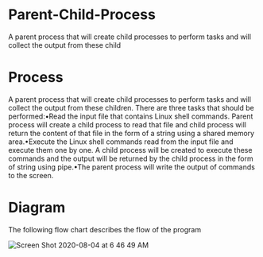 # Parent-Child-Process
 A parent process that will create child processes to perform tasks and will collect the output from these child

# Process
A parent process that will create child processes to perform tasks and will collect the output from these children. There are three tasks that should be performed:•Read the input file that contains Linux shell commands. Parent process will create a child process to read that file and child process will return the content of that file in the form of a string using a shared memory area.•Execute the Linux shell commands read from the input file and execute them one by one. A child process will be created to execute these commands and the output will be returned by the child process in the form of string using pipe.•The parent process will write the output of commands to the screen.


# Diagram
The following flow chart describes the flow of the program


![Screen Shot 2020-08-04 at 6 46 49 AM](https://user-images.githubusercontent.com/68686454/89285448-603a0700-d61e-11ea-9fb8-9b6d8209a632.png)
